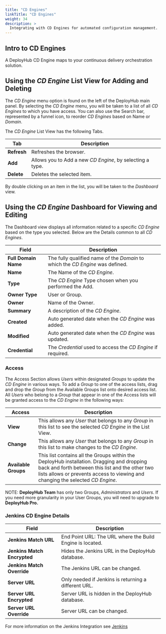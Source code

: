 ```yaml
---
title: "CD Engines"
linkTitle: "CD Engines"
weight: 34
description: >
  Integrating with CD Engines for automated configuration management.
---
```


## Intro to CD Engines
A DeployHub CD Engine maps to your continuous delivery orchestration solution. 

## Using the _CD Engine_ List View for Adding and Deleting

The _CD Engine_ menu option is found on the left of the DeployHub main panel. By selecting the _CD Engine_ menu, you will be taken to a list of all _CD Engines_ to which you have access. You can also use the Search bar, represented by a funnel icon, to reorder _CD Engines_ based on Name or _Domain_.

The _CD Engine_ List View has the following Tabs.

| Tab | Description |
| --- | --- |
|**Refresh** | Refreshes the browser. |
| **Add** | Allows you to Add a new _CD Engine_, by selecting a type. |
| **Delete** | Deletes the selected item. |

By double clicking on an item in the list, you will be taken to the _Dashboard_ view.

## Using the _CD Engine_ Dashboard for Viewing and Editing

The Dashboard view displays all information related to a specific _CD Engine_ based on the type you selected.  Below are the Details common to all _CD Engines_.

| Field | Description |
| --- | --- |
| **Full Domain Name** | The fully qualified name of the _Domain_ to which the _CD Engine_ was defined. |
| **Name** | The Name of the _CD Engine_. |
| **Type** | The _CD Engine_ Type chosen when you performed the Add. |
| **Owner Type** | User or Group. |
| **Owner** | Name of the Owner. |
| **Summary** | A description of the _CD Engine_.|
| **Created** | Auto generated date when the _CD Engine_ was added.|
| **Modified**| Auto generated date when the _CD Engine_ was updated.|
| **Credential**| The _Credential_ used to access the _CD Engine_ if required. |

### Access

The Access Section allows _Users_ within designated _Groups_ to update the _CD Engine_ in various ways. To add a _Group_ to one of the access lists, drag and drop the _Group_ from the Available Groups list onto desired access list. All _Users_ who belong to a _Group_ that appear in one of the Access lists will be granted access to the _CD Engine_ in the following ways:

| Access | Description |
| --- | --- |
|**View**| This allows any _User_ that belongs to any _Group_ in this list to see the selected _CD Engine_ in the List View. |
|**Change**| This allows any _User_ that belongs to any _Group_ in this list to make changes to the _CD Engine_. |
|**Available Groups**|This list contains all the Groups within the DeployHub installation. Dragging and dropping back and forth between this list and the other two lists allows or prevents access to viewing and changing the selected _CD Engine_.

NOTE: **DeployHub Team** has only two Groups, _Administrators_ and _Users_. If you need more granularity in your User Groups, you will need to upgrade to **DeployHub Pro.**

### Jenkins CD Engine Details

| Field | Description |
| --- | --- |
| **Jenkins Match URL** | End Point URL: The URL where the Build Engine is located. |
| **Jenkins Match Encrypted** | Hides the Jenkins URL in the DeployHub database. |
| **Jenkins Match Override** | The Jenkins URL can be changed.|
| **Server URL**| Only needed if Jenkins is returning a different URL.|
| **Server URL Encrypted** | Server URL is hidden in the DeployHub database. |
| **Server URL Override** | Server URL can be changed.|

For more information on the Jenkins Integration see [Jenkins](/userguide/integrations/4-jenkins/)
